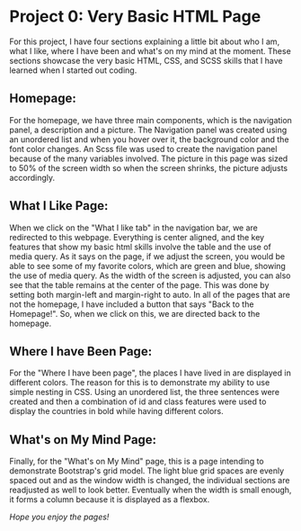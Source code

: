 # Project 0: Very Basic HTML Page
For this project, I have four sections explaining a little bit about who I am, what I like, where I have been and what's on my mind at the moment. These sections showcase the very basic HTML, CSS, and SCSS skills that I have learned when I started out coding.

## Homepage:
For the homepage, we have three main components, which is the navigation panel, a description and a picture. The Navigation panel was created using an unordered list and when you hover over it, the background color and the font color changes. An Scss file was used to create the navigation panel because of the many variables involved. The picture in this page was sized to 50% of the screen width so when the screen shrinks, the picture adjusts accordingly.

## What I Like Page:
When we click on the "What I like tab" in the navigation bar, we are redirected to this webpage. Everything is center aligned, and the key features that show my basic html skills involve the table and the use of media query. As it says on the page, if we adjust the screen, you would be able to see some of my favorite colors, which are green and blue, showing the use of media query. As the width of the screen is adjusted, you can also see that the table remains at the center of the page. This was done by setting both margin-left and margin-right to auto. In all of the pages that are not the homepage, I have included a button that says "Back to the Homepage!". So, when we click on this, we are directed back to the homepage.

## Where I have Been Page:
For the "Where I have been page", the places I have lived in are displayed in different colors. The reason for this is to demonstrate my ability to use simple nesting in CSS. Using an unordered list, the three sentences were created and then a combination of id and class features were used to display the countries in bold while having different colors.

## What's on My Mind Page:
Finally, for the "What's on My Mind" page, this is a page intending to demonstrate Bootstrap's grid model. The light blue grid spaces are evenly spaced out and as the window width is changed, the individual sections are readjusted as well to look better. Eventually when the width is small enough, it forms a column because it is displayed as a flexbox.

*Hope you enjoy the pages!*
